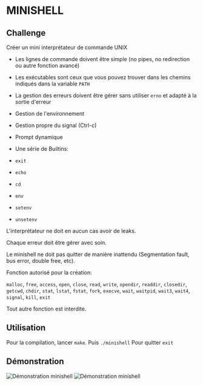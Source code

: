 # MINISHELL

## Challenge


Créer un mini interprétateur de commande UNIX

*  Les lignes de commande doivent être simple (no pipes, no redirection ou autre fonction avancé)
*  Les exécutables sont ceux que vous pouvez trouver dans les chemins indiqués dans la variable `PATH`
*  La gestion des erreurs doivent être gérer sans utiliser `erno` et adapté à la sortie d'erreur
*  Gestion de l'environnement
*  Gestion propre du signal (Ctrl-c)
*  Prompt dynamique

*  Une série de Builtins:
*  `exit`
*  `echo`
*  `cd`
*  `env`
*  `setenv`
*  `unsetenv`

L'interprétateur ne doit en aucun cas avoir de leaks.

Chaque erreur doit être gérer avec soin. 

Le minishell ne doit pas quitter de manière inattendu (Segmentation fault, bus error, double free, etc).

Fonction autorisé pour la création:

`malloc`, `free`, `access`, `open`, `close`, `read`, `write`, `opendir`, `readdir`, `closedir`, `getcwd`, `chdir`, `stat`, `lstat`, `fstat`, `fork`, `execve`, `wait`, `waitpid`, `wait3`, `wait4`, `signal`, `kill`, `exit`

Tout autre fonction est interdite.

## Utilisation

Pour la compilation, lancer `make`.
Puis `./minishell`
Pour quitter `exit`


## Démonstration

![Démonstration minishell](https://gitlab.com/fchancel/minishell/raw/master/img/minishell1.gif)
![Démonstration minishell](https://gitlab.com/fchancel/minishell/raw/master/img/minishell2.gif)